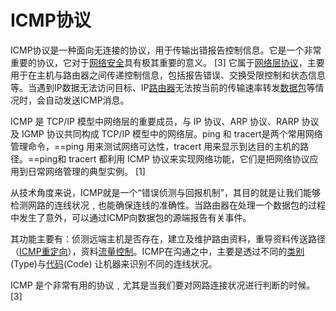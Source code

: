 # ICMP协议

ICMP协议是一种面向无连接的协议，用于传输出错报告控制信息。它是一个非常重要的协议，它对于[网络安全](https://baike.baidu.com/item/网络安全)具有极其重要的意义。 [3] 它属于[网络层协议](https://baike.baidu.com/item/网络层协议)，主要用于在主机与路由器之间传递控制信息，包括报告错误、交换受限控制和状态信息等。当遇到IP数据无法访问目标、IP[路由器](https://baike.baidu.com/item/路由器)无法按当前的传输速率转发[数据包](https://baike.baidu.com/item/数据包)等情况时，会自动发送ICMP消息。

ICMP 是 TCP/IP 模型中网络层的重要成员，与 IP 协议、ARP 协议、RARP 协议及 IGMP 协议共同构成 TCP/IP 模型中的网络层。ping 和 tracert是两个常用网络管理命令，==ping 用来测试网络可达性，tracert 用来显示到达目的主机的路径。==ping和 tracert 都利用 ICMP 协议来实现网络功能，它们是把网络协议应用到日常网络管理的典型实例。 [1] 

从技术角度来说，ICMP就是一个“错误侦测与回报机制”，其目的就是让我们能够检测网路的连线状况﹐也能确保连线的准确性。当路由器在处理一个数据包的过程中发生了意外，可以通过ICMP向数据包的源端报告有关事件。

其功能主要有：侦测远端主机是否存在，建立及维护路由资料，重导资料传送路径（[ICMP重定向](https://baike.baidu.com/item/ICMP重定向)），资料[流量控制](https://baike.baidu.com/item/流量控制)。ICMP在沟通之中，主要是透过不同的[类别](https://baike.baidu.com/item/类别)(Type)与[代码](https://baike.baidu.com/item/代码)(Code) 让机器来识别不同的连线状况。

ICMP 是个非常有用的协议﹐尤其是当我们要对网路连接状况进行判断的时候。 [3] 